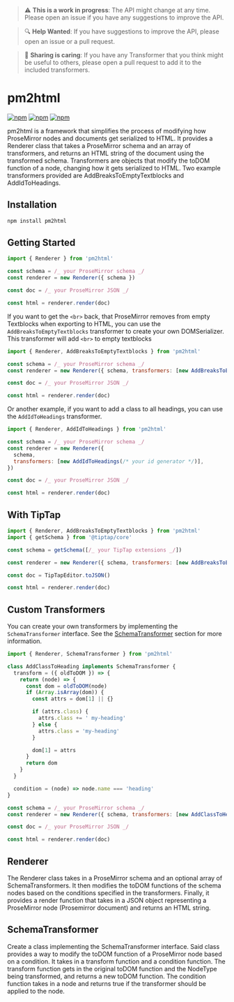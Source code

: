 > :warning: **This is a work in progress**: The API might change at any time. Please open an issue if you have any suggestions to improve the API.

> :mag: **Help Wanted**: If you have suggestions to improve the API, please open an issue or a pull request.

> :handshake: **Sharing is caring**: If you have any Transformer that you think might be useful to others, please open a pull request to add it to the included transformers.

# pm2html

[![npm](https://img.shields.io/npm/v/pm2html.svg)](https://www.npmjs.com/package/pm2html)
[![npm](https://img.shields.io/npm/dt/pm2html.svg)](https://www.npmjs.com/package/pm2html)
[![npm](https://img.shields.io/npm/l/pm2html.svg)](https://www.npmjs.com/package/pm2html)

<!-- Short summary -->

pm2html is a framework that simplifies the process of modifying how ProseMirror nodes and documents get serialized to HTML. It provides a Renderer class that takes a ProseMirror schema and an array of transformers, and returns an HTML string of the document using the transformed schema. Transformers are objects that modify the toDOM function of a node, changing how it gets serialized to HTML. Two example transformers provided are AddBreaksToEmptyTextblocks and AddIdToHeadings.

## Installation

```bash
npm install pm2html
```

## Getting Started

```javascript
import { Renderer } from 'pm2html'

const schema = /_ your ProseMirror schema _/
const renderer = new Renderer({ schema })

const doc = /_ your ProseMirror JSON _/

const html = renderer.render(doc)
```

If you want to get the `<br>` back, that ProseMirror removes from empty Textblocks when exporting to HTML, you can use the `AddBreaksToEmptyTextblocks` transformer to create your own DOMSerializer. This transformer will add `<br>` to empty textblocks

```javascript
import { Renderer, AddBreaksToEmptyTextblocks } from 'pm2html'

const schema = /_ your ProseMirror schema _/
const renderer = new Renderer({ schema, transformers: [new AddBreaksToEmptyTextblocks()] })

const doc = /_ your ProseMirror JSON _/

const html = renderer.render(doc)
```

Or another example, if you want to add a class to all headings, you can use the `AddIdToHeadings` transformer.

```javascript
import { Renderer, AddIdToHeadings } from 'pm2html'

const schema = /_ your ProseMirror schema _/
const renderer = new Renderer({
  schema,
  transformers: [new AddIdToHeadings(/* your id generator */)],
})

const doc = /_ your ProseMirror JSON _/

const html = renderer.render(doc)
```

## With TipTap

```javascript
import { Renderer, AddBreaksToEmptyTextblocks } from 'pm2html'
import { getSchema } from '@tiptap/core'

const schema = getSchema([/_ your TipTap extensions _/])

const renderer = new Renderer({ schema, transformers: [new AddBreaksToEmptyTextblocks()] })

const doc = TipTapEditor.toJSON()

const html = renderer.render(doc)
```

## Custom Transformers

You can create your own transformers by implementing the `SchemaTransformer` interface. See the [SchemaTransformer](#schematransformer) section for more information.

```javascript
import { Renderer, SchemaTransformer } from 'pm2html'

class AddClassToHeading implements SchemaTransformer {
  transform = ({ oldToDOM }) => {
    return (node) => {
      const dom = oldToDOM(node)
      if (Array.isArray(dom)) {
        const attrs = dom[1] || {}

        if (attrs.class) {
          attrs.class += ' my-heading'
        } else {
          attrs.class = 'my-heading'
        }

        dom[1] = attrs
      }
      return dom
    }
  }

  condition = (node) => node.name === 'heading'
}

const schema = /_ your ProseMirror schema _/
const renderer = new Renderer({ schema, transformers: [new AddClassToHeading()] })

const doc = /_ your ProseMirror JSON _/

const html = renderer.render(doc)
```

## Renderer

The Renderer class takes in a ProseMirror schema and an optional array of SchemaTransformers. It then modifies the toDOM functions of the schema nodes based on the conditions specified in the transformers. Finally, it provides a render function that takes in a JSON object representing a ProseMirror node (Prosemirror document) and returns an HTML string.

## SchemaTransformer

Create a class implementing the SchemaTransformer interface. Said class provides a way to modify the toDOM function of a ProseMirror node based on a condition. It takes in a transform function and a condition function. The transform function gets in the original toDOM function and the NodeType being transformed, and returns a new toDOM function. The condition function takes in a node and returns true if the transformer should be applied to the node.
